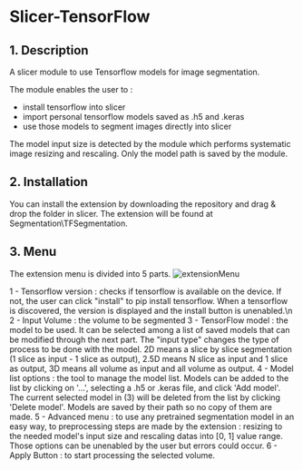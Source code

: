 # Slicer-TensorFlow
## 1. Description
A slicer module to use Tensorflow models for image segmentation.

The module enables the user to :
 - install tensorflow into slicer
 - import personal tensorflow models saved as .h5 and .keras
 - use those models to segment images directly into slicer

 The model input size is detected by the module which performs systematic image resizing and rescaling.
 Only the model path is saved by the module.

## 2. Installation
You can install the extension by downloading the repository and drag & drop the folder in slicer. The extension will be found at Segmentation\TFSegmentation.

## 3. Menu
The extension menu is divided into 5 parts.
![extensionMenu](https://github.com/VincentMillotMaysounabe/Slicer-TensorFlow/assets/114880539/e6a991e0-1084-47a4-9321-16e04db945a2)

1 - Tensorflow version : checks if tensorflow is available on the device. If not, the user can click "install" to pip install tensorflow. When a tensorflow is discovered, the version is displayed and the install button is unenabled.\n
2 - Input Volume : the volume to be segmented
3 - TensorFlow model : the model to be used. It can be selected among a list of saved models that can be modified through the next part. The "input type" changes the type of process to be done with the model. 2D means a slice by slice segmentation (1 slice as input - 1 slice as output), 2.5D means N slice as input and 1 slice as output, 3D means all volume as input and all volume as output.
4 - Model list options : the tool to manage the model list. Models can be added to the list by clicking on '...', selecting a .h5 or .keras file, and click 'Add model'. The current selected model in (3) will be deleted from the list by clicking 'Delete model'. Models are saved by their path so no copy of them are made.
5 - Advanced menu : to use any pretrained segmentation model in an easy way, to preprocessing steps are made by the extension : resizing to the needed model's input size and rescaling datas into [0, 1] value range. Those options can be unenabled by the user but errors could occur.
6 - Apply Button : to start processing the selected volume.
